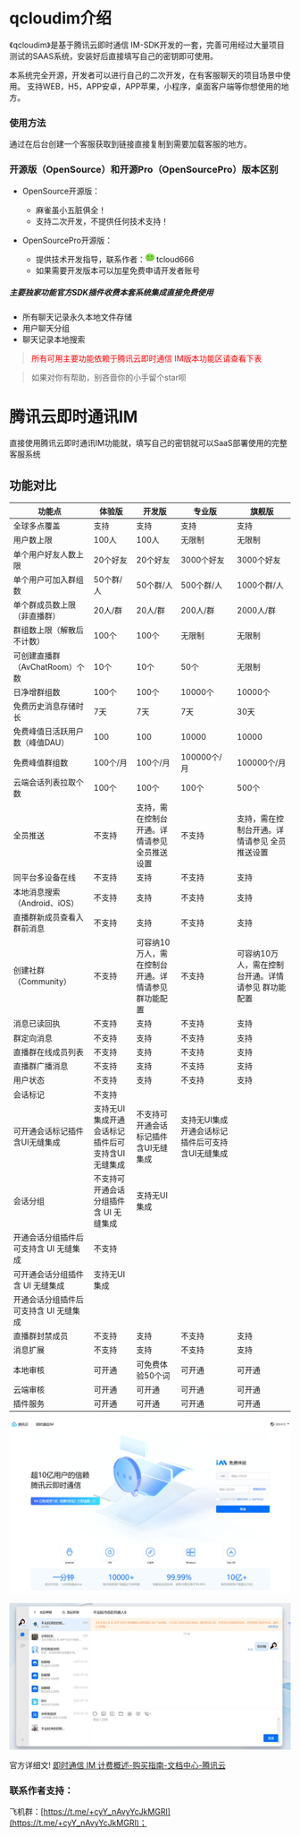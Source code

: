 # qcloudim介绍

 《qcloudim》是基于腾讯云即时通信 IM-SDK开发的一套，完善可用经过大量项目测试的SAAS系统，安装好后直接填写自己的密钥即可使用。

   本系统完全开源，开发者可以进行自己的二次开发，在有客服聊天的项目场景中使用。 支持WEB，H5，APP安卓，APP苹果，小程序，桌面客户端等你想使用的地方。

### 使用方法

  通过在后台创建一个客服获取到链接直接复制到需要加载客服的地方。

### 开源版（OpenSource）和开源Pro（OpenSourcePro）版本区别

- OpenSource开源版：
  
  - 麻雀虽小五脏俱全！
  - 支持二次开发，不提供任何技术支持！

- OpenSourcePro开源版：
  
  - 提供技术开发指导，联系作者：![loading-ag-986](./docs/img/icon_wx_logo.png) tcloud666
  - 如果需要开发版本可以加星免费申请开发者账号
  
##### 主要独家功能官方SDK插件收费本套系统集成直接免费使用
  - 所有聊天记录永久本地文件存储
  - 用户聊天分组
  - 聊天记录本地搜索


> <span style="color: red">所有可用主要功能依赖于腾讯云即时通信 IM版本功能区请查看下表</span>

> 如果对你有帮助，别吝啬你的小手留个star呗

# 腾讯云即时通讯IM

直接使用腾讯云即时通讯IM功能就，填写自己的密钥就可以SaaS部署使用的完整客服系统

## 功能对比

| **功能点**               | **体验版**                    | **开发版**                     | **专业版**                    | **旗舰版**                     |
| --------------------- | -------------------------- | --------------------------- | -------------------------- | --------------------------- |
| 全球多点覆盖                | 支持                         | 支持                          | 支持                         | 支持                          |
| 用户数上限                 | 100人                       | 100人                        | 无限制                        | 无限制                         |
| 单个用户好友人数上限            | 20个好友                      | 20个好友                       | 3000个好友                    | 3000个好友                     |
| 单个用户可加入群组数            | 50个群/人                     | 50个群/人                      | 500个群/人                    | 1000个群/人                    |
| 单个群成员数上限（非直播群）        | 20人/群                      | 20人/群                       | 200人/群                     | 2000人/群                     |
| 群组数上限（解散后不计数）         | 100个                       | 100个                        | 无限制                        | 无限制                         |
| 可创建直播群（AvChatRoom）个数  | 10个                        | 10个                         | 50个                        | 无限制                         |
| 日净增群组数                | 100个                       | 100个                        | 10000个                     | 10000个                      |
| 免费历史消息存储时长            | 7天                         | 7天                          | 7天                         | 30天                         |
| 免费峰值日活跃用户数（峰值DAU）     | 100                        | 100                         | 10000                      | 10000                       |
| 免费峰值群组数               | 100个/月                     | 100个/月                      | 100000个/月                  | 100000个/月                   |
| 云端会话列表拉取个数            | 100个                       | 100个                        | 100个                       | 500个                        |
| 全员推送                  | 不支持                        | 支持，需在控制台开通。详情请参见 全员推送设置     | 不支持                        | 支持，需在控制台开通。详情请参见 全员推送设置     |
| 同平台多设备在线              | 不支持                        | 支持                          | 不支持                        | 支持                          |
| 本地消息搜索（Android、iOS）   | 不支持                        | 支持                          | 不支持                        | 支持                          |
| 直播群新成员查看入群前消息         | 不支持                        | 支持                          | 不支持                        | 支持                          |
| 创建社群（Community）       | 不支持                        | 可容纳10万人，需在控制台开通。详情请参见 群功能配置 | 不支持                        | 可容纳10万人，需在控制台开通。详情请参见 群功能配置 |
| 消息已读回执                | 不支持                        | 支持                          | 不支持                        | 支持                          |
| 群定向消息                 | 不支持                        | 支持                          | 不支持                        | 支持                          |
| 直播群在线成员列表             | 不支持                        | 支持                          | 不支持                        | 支持                          |
| 直播群广播消息               | 不支持                        | 支持                          | 不支持                        | 支持                          |
| 用户状态                  | 不支持                        | 支持                          | 不支持                        | 支持                          |
| 会话标记                  | 不支持                        |                             |                            |                             |
| 可开通会话标记插件含UI无缝集成      | 支持无UI集成开通会话标记插件后可支持含UI无缝集成 | 不支持可开通会话标记插件含UI无缝集成         | 支持无UI集成开通会话标记插件后可支持含UI无缝集成 |                             |
| 会话分组                  | 不支持可开通会话分组插件含 UI 无缝集成      | 支持无UI集成                     |                            |                             |
| 开通会话分组插件后可支持含 UI 无缝集成 | 不支持                        |                             |                            |                             |
| 可开通会话分组插件含 UI 无缝集成    | 支持无UI集成                    |                             |                            |                             |
| 开通会话分组插件后可支持含 UI 无缝集成 |                            |                             |                            |                             |
| 直播群封禁成员               | 不支持                        | 支持                          | 不支持                        | 支持                          |
| 消息扩展                  | 不支持                        | 支持                          | 不支持                        | 支持                          |
| 本地审核                  | 可开通                        | 可免费体验50个词                   | 可开通                        | 可开通                         |
| 云端审核                  | 可开通                        | 可开通                         | 可开通                        | 可开通                         |
| 插件服务                  | 可开通                        | 可开通                         | 可开通                        | 可开通                         |

![01.jpg](./docs/img/01.jpg)

![02.jpg](./docs/img/02.jpg)

官方详细文! [即时通信 IM 计费概述-购买指南-文档中心-腾讯云](https://cloud.tencent.com/document/product/269/11673)

### 联系作者支持：

飞机群：[https://t.me/+cyY_nAvyYcJkMGRl](https://t.me/+cyY_nAvyYcJkMGRl)；
